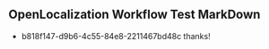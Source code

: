 ## OpenLocalization Workflow Test MarkDown
* b818f147-d9b6-4c55-84e8-2211467bd48c thanks!

<!--HONumber=Jul16_HO3-->


